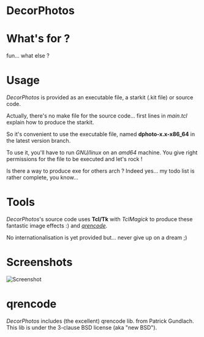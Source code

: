 DecorPhotos
===========
# What's for ?
fun... what else ?

# Usage

*DecorPhotos* is provided as an executable file, a starkit (.kit file)
 or source code.

Actually, there's no make file for the source code... first lines in
*main.tcl* explain how to produce the starkit.

So it's convenient to use the executable file, named
**dphoto-x.x-x86_64** in the latest version branch.

To use it, you'll have to run *GNU/linux* on an *amd64* machine. You
give right permissions for the file to be executed and let's rock !

Is there a way to produce exe for others arch ? Indeed yes... my todo
list is rather complete, you know...

# Tools

*DecorPhotos*'s source code uses **Tcl/Tk** with *TclMagick* to
produce these fantastic image effects :) and [*qrencode*](http://speedata.github.io/luaqrcode/).

No internationalisation is yet provided but... never give up on a dream ;)

# Screenshots
![Screenshot](http://img15.hostingpics.net/pics/128539screenshot.png)

# qrencode

*DecorPhotos* includes (the excellent) qrencode lib. from Patrick Gundlach.
This lib is under the 3-clause BSD license (aka "new BSD").